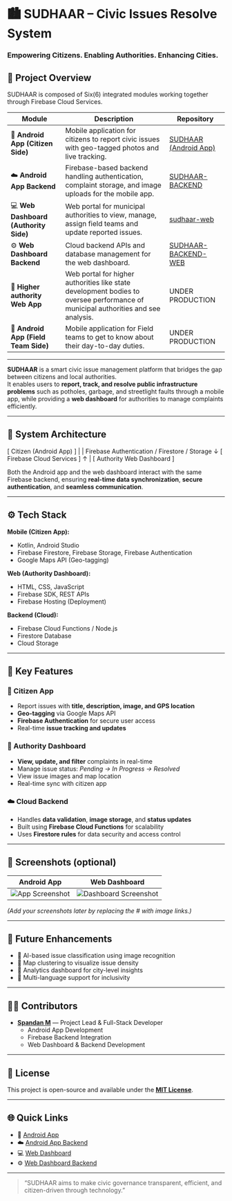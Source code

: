 # 🏙️ SUDHAAR – Civic Issues Resolve System

### Empowering Citizens. Enabling Authorities. Enhancing Cities.

## 🚀 Project Overview

SUDHAAR is composed of Six(6) integrated modules working together through Firebase Cloud Services.

| Module | Description | Repository |
|--------|--------------|------------|
| 📱 **Android App (Citizen Side)** | Mobile application for citizens to report civic issues with geo-tagged photos and live tracking. | [SUDHAAR (Android App)](https://github.com/SpandanM7/SUDHAAR) |
| ☁️ **Android App Backend** | Firebase-based backend handling authentication, complaint storage, and image uploads for the mobile app. | [SUDHAAR-BACKEND](https://github.com/SpandanM7/SUDHAAR-BACKEND) |
| 💻 **Web Dashboard (Authority Side)** | Web portal for municipal authorities to view, manage, assign field teams and update reported issues. | [sudhaar-web](https://github.com/Sourish-spc/sudhaar-web) |
| ⚙️ **Web Dashboard Backend** | Cloud backend APIs and database management for the web dashboard. | [SUDHAAR-BACKEND-WEB](https://github.com/SpandanM7/SUDHAAR-BACKEND-WEB) |
| 📱 **Higher authority Web App** |  Web portal for higher authorities like state development bodies to oversee performance of municipal authorities and see analysis. | UNDER PRODUCTION|
| 📱 **Android App (Field Team Side)** | Mobile application for Field teams to get to know about their day-to-day duties. | UNDER PRODUCTION|
---


**SUDHAAR** is a smart civic issue management platform that bridges the gap between citizens and local authorities.  
It enables users to **report, track, and resolve public infrastructure problems** such as potholes, garbage, and streetlight faults through a mobile app, while providing a **web dashboard** for authorities to manage complaints efficiently.

---


## 🧩 System Architecture


[ Citizen (Android App) ]
|
| Firebase Authentication / Firestore / Storage
↓
[ Firebase Cloud Services ]
↑
|
[ Authority Web Dashboard ]


Both the Android app and the web dashboard interact with the same Firebase backend, ensuring **real-time data synchronization**, **secure authentication**, and **seamless communication**.

---

## ⚙️ Tech Stack

**Mobile (Citizen App):**
- Kotlin, Android Studio  
- Firebase Firestore, Firebase Storage, Firebase Authentication  
- Google Maps API (Geo-tagging)

**Web (Authority Dashboard):**
- HTML, CSS, JavaScript  
- Firebase SDK, REST APIs  
- Firebase Hosting (Deployment)

**Backend (Cloud):**
- Firebase Cloud Functions / Node.js  
- Firestore Database  
- Cloud Storage

---

## 🔑 Key Features

### 👥 Citizen App
- Report issues with **title, description, image, and GPS location**
- **Geo-tagging** via Google Maps API  
- **Firebase Authentication** for secure user access  
- Real-time **issue tracking and updates**

### 🏢 Authority Dashboard
- **View, update, and filter** complaints in real-time  
- Manage issue status: *Pending → In Progress → Resolved*  
- View issue images and map location  
- Real-time sync with citizen app

### ☁️ Cloud Backend
- Handles **data validation**, **image storage**, and **status updates**  
- Built using **Firebase Cloud Functions** for scalability  
- Uses **Firestore rules** for data security and access control

---

## 📸 Screenshots (optional)

| Android App | Web Dashboard |
|--------------|---------------|
| ![App Screenshot](#) | ![Dashboard Screenshot](#) |

*(Add your screenshots later by replacing the # with image links.)*

---

## 🧠 Future Enhancements
- 🔹 AI-based issue classification using image recognition  
- 🔹 Map clustering to visualize issue density  
- 🔹 Analytics dashboard for city-level insights  
- 🔹 Multi-language support for inclusivity  

---

## 🧑‍💻 Contributors

- **[Spandan M](https://github.com/SpandanM7)** — Project Lead & Full-Stack Developer  
  - Android App Development  
  - Firebase Backend Integration  
  - Web Dashboard & Backend Development  

---

## 📜 License

This project is open-source and available under the **[MIT License](LICENSE)**.

---

## 🌐 Quick Links

- 📱 [Android App](https://github.com/SpandanM7/SUDHAAR)  
- ☁️ [Android App Backend](https://github.com/SpandanM7/SUDHAAR-BACKEND)  
- 💻 [Web Dashboard](https://github.com/SpandanM7/sudhaar-web)  
- ⚙️ [Web Dashboard Backend](https://github.com/SpandanM7/SUDHAAR-BACKEND-WEB)

---

> “SUDHAAR aims to make civic governance transparent, efficient, and citizen-driven through technology.”

